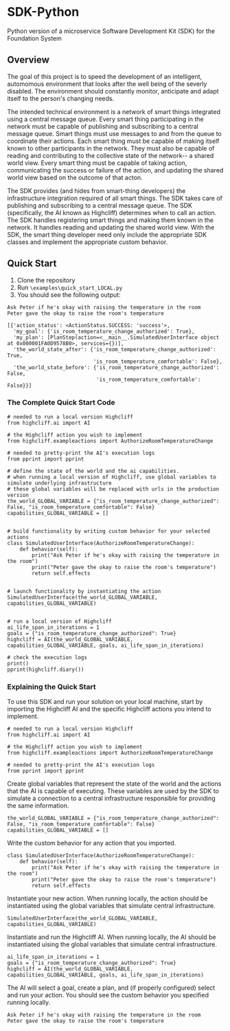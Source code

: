 # SDK-Python
Python version of a microservice Software Development Kit (SDK) for the Foundation System

## Overview

The goal of this project is to speed the development of an intelligent, automomous environment that looks after the well being of the severly disabled. The environment should constantly monitor, anticipate and adapt itself to the person's changing needs.

The intended technical environment is a network of smart things integrated using a central message queue. Every smart thing participating in the network must be capable of publishing and subscribing to a central message queue. Smart things must use messages to and from the queue to coordinate their actions. Each smart thing must be capable of making itself known to other participants in the network. They must also be capable of reading and contributing to the collective state of the network-- a shared world view. Every smart thing must be capable of taking action, communicating the success or failure of the action, and updating the shared world view based on the outcome of that acton.

The SDK provides (and hides from smart-thing developers) the infrastructure integration required of all smart things. The SDK takes care of publishing and subscribing to a central message queue. The SDK (specifically, the AI known as Highcliff) determines when to call an action. The SDK handles registering smart things and making them known in the network. It handles reading and updating the shared world view. With the SDK, the smart thing developer need only include the appropriate SDK classes and implement the appropriate custom behavior.

## Quick Start
1. Clone the repository
2. Run `\examples\quick_start_LOCAL.py`
3. You should see the following output:
```
Ask Peter if he's okay with raising the temperature in the room
Peter gave the okay to raise the room's temperature

[{'action_status': <ActionStatus.SUCCESS: 'success'>,
  'my_goal': {'is_room_temperature_change_authorized': True},
  'my_plan': [PlanStep(action=<__main__.SimulatedUserInterface object at 0x000001FA0D9578B0>, services={})],
  'the_world_state_after': {'is_room_temperature_change_authorized': True,
                            'is_room_temperature_comfortable': False},
  'the_world_state_before': {'is_room_temperature_change_authorized': False,
                             'is_room_temperature_comfortable': False}}]
```

### The Complete Quick Start Code

```
# needed to run a local version Highcliff
from highcliff.ai import AI

# the Highcliff action you wish to implement
from highcliff.exampleactions import AuthorizeRoomTemperatureChange

# needed to pretty-print the AI's execution logs
from pprint import pprint

# define the state of the world and the ai capabilities.
# when running a local version of Highcliff, use global variables to simulate underlying infrastructure
# these global variables will be replaced with urls in the production version
the_world_GLOBAL_VARIABLE = {"is_room_temperature_change_authorized": False, "is_room_temperature_comfortable": False}
capabilities_GLOBAL_VARIABLE = []


# build functionality by writing custom behavior for your selected actions
class SimulatedUserInterface(AuthorizeRoomTemperatureChange):
    def behavior(self):
        print("Ask Peter if he's okay with raising the temperature in the room")
        print("Peter gave the okay to raise the room's temperature")
        return self.effects


# launch functionality by instantiating the action
SimulatedUserInterface(the_world_GLOBAL_VARIABLE, capabilities_GLOBAL_VARIABLE)


# run a local version of Highcliff
ai_life_span_in_iterations = 1
goals = {"is_room_temperature_change_authorized": True}
highcliff = AI(the_world_GLOBAL_VARIABLE, capabilities_GLOBAL_VARIABLE, goals, ai_life_span_in_iterations)

# check the execution logs
print()
pprint(highcliff.diary())
```

### Explaining the Quick Start

To use this SDK and run your solution on your local machine, start by importing the Highcliff AI and the specific Highcliff actions you intend to implement.

```
# needed to run a local version Highcliff
from highcliff.ai import AI

# the Highcliff action you wish to implement
from highcliff.exampleactions import AuthorizeRoomTemperatureChange

# needed to pretty-print the AI's execution logs
from pprint import pprint
```

Create global variables that represent the state of the world and the actions that the AI is capable of executing. These variables are used by the SDK to simulate a connection to a central infrastructure responsible for providing the same information.

```
the_world_GLOBAL_VARIABLE = {"is_room_temperature_change_authorized": False, "is_room_temperature_comfortable": False}
capabilities_GLOBAL_VARIABLE = []
```

Write the custom behavior for any action that you imported.

```
class SimulatedUserInterface(AuthorizeRoomTemperatureChange):
    def behavior(self):
        print("Ask Peter if he's okay with raising the temperature in the room")
        print("Peter gave the okay to raise the room's temperature")
        return self.effects
```

Instantiate your new action. When running locally, the action should be instantiated using the global variables that simulate central infrastructure.

```
SimulatedUserInterface(the_world_GLOBAL_VARIABLE, capabilities_GLOBAL_VARIABLE)
```

Instantiate and run the Highcliff AI. When running locally, the AI should be instantiated uising the global variables that simulate central infrastructure.

```
ai_life_span_in_iterations = 1
goals = {"is_room_temperature_change_authorized": True}
highcliff = AI(the_world_GLOBAL_VARIABLE, capabilities_GLOBAL_VARIABLE, goals, ai_life_span_in_iterations)
```

The AI will select a goal, create a plan, and (if properly configured) select and run your action. You should see the custom behavior you specified running locally.

```
Ask Peter if he's okay with raising the temperature in the room
Peter gave the okay to raise the room's temperature
```
